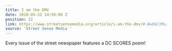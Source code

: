 ```yaml
---
title: I am the DMV
date: 2018-05-22 14:59:00 Z
position: 22
link: https://www.streetsensemedia.org/article/i-am-the-dmv/#.Ww66C1MvzVo
source: 'Street Sense Media '
---
```


Every issue of the street newspaper features a DC SCORES poem!